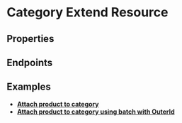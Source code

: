 # Category Extend Resource

## Properties

<ResourceProperties :resource="'category_extend'" :lang="'en'"/>

<ResourceScopes :resource="'category_extend'"/>

## Endpoints

[//]: <> (GET ENDPOINT)
<ResourceEndpoint :resource="'category_extend'" :endpoint="'get'" :lang="'en'">

<template v-slot:responseJSON>

<<< @/docs/fixtures/api/category_extend/response/json/get_id.json

</template>

<template v-slot:responseXML>

<<< @/docs/fixtures/api/category_extend/response/xml/get_id.xml

</template>

</ResourceEndpoint>

[//]: <> (GETCOLLECTION ENDPOINT)
<ResourceEndpoint :resource="'category_extend'" :endpoint="'getCollection'" :lang="'en'">

<template v-slot:responseJSON>

<<< @/docs/fixtures/api/category_extend/response/json/get_page.json

</template>

<template v-slot:responseXML>

<<< @/docs/fixtures/api/category_extend/response/xml/get_page.xml

</template>

</ResourceEndpoint>

[//]: <> (POST ENDPOINT)
<ResourceEndpoint :resource="'category_extend'" :endpoint="'post'" :lang="'en'">

<template v-slot:request>

<<< @/docs/fixtures/api/category_extend/request/post.json

</template>

<template v-slot:responseJSON>

<<< @/docs/fixtures/api/category_extend/response/json/get_id.json

</template>

<template v-slot:responseXML>

<<< @/docs/fixtures/api/category_extend/response/xml/get_id.xml

</template>

</ResourceEndpoint>

[//]: <> (PUT ENDPOINT)
<ResourceEndpoint :resource="'category_extend'" :endpoint="'put'" :lang="'en'">

<template v-slot:request>

<<< @/docs/fixtures/api/category_extend/request/put.json

</template>

<template v-slot:responseJSON>

<<< @/docs/fixtures/api/category_extend/response/json/get_id.json

</template>

<template v-slot:responseXML>

<<< @/docs/fixtures/api/category_extend/response/xml/get_id.xml

</template>

</ResourceEndpoint>

[//]: <> (DELETE ENDPOINT)
<ResourceEndpoint :resource="'category_extend'" :endpoint="'delete'" :lang="'en'"/>

## Examples

- [**Attach product to category**](../development/api-examples/04_attach_product_to_category.md)
- [**Attach product to category using batch with OuterId**](../development/api/04_batch.md#termek-hozzaadasa-kategoriahoz-outer-id-segitsegevel)
